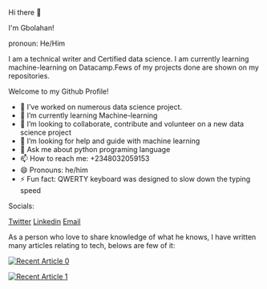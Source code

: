 
Hi there 👋

I'm Gbolahan!

pronoun: He/Him

I am a technical writer and Certified data science. I am currently learning machine-learning  on Datacamp.Fews of my projects done are shown on my repositories.

Welcome to my Github Profile!
- 🔭 I’ve worked on numerous data science project.
- 🌱 I’m currently learning Machine-learning
- 👯 I’m looking to collaborate, contribute and volunteer on a new data science project 
- 🤔 I’m looking for help and guide with machine learning
- 💬 Ask me about python programing language
- 📫 How to reach me: +2348032059153
- 😄 Pronouns: he/him
- ⚡ Fun fact: QWERTY keyboard was designed to slow down the typing speed

Socials:

[Twitter](www.twitter.com/abiolagbolahan3)
[Linkedin](https://www.linkedin.com/in/abiola-gbolahan-alabi-897432169)
[Email](omogbolahan0001@gmail.com)


As a person who love to share knowledge of what he knows, I have written many articles relating to tech, belows are few of it:

<a target="_blank" href="https://github-readme-medium-recent-article.vercel.app/medium/@abiola0001/0"><img src="https://github-readme-medium-recent-article.vercel.app/medium/@abiola0001/0" alt="Recent Article 0">

<a target="_blank" href="https://github-readme-medium-recent-article.vercel.app/medium/@abiola0001/1"><img src="https://github-readme-medium-recent-article.vercel.app/medium/@abiola0001/1" alt="Recent Article 1">





